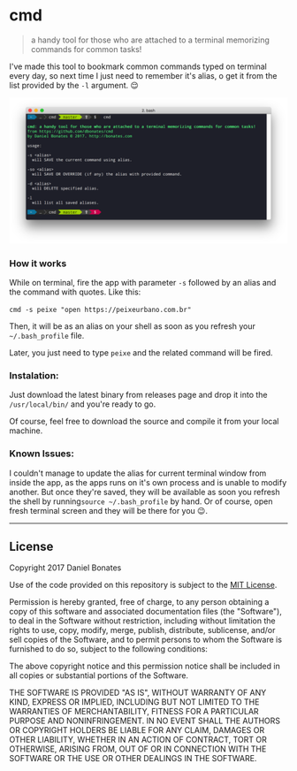 # cmd
> a handy tool for those who are attached to a terminal memorizing commands for common tasks!

I've made this tool to bookmark common commands typed on terminal every day, so next time I just need to remember it's alias, o get it from the list provided by the `-l` argument. 😌

![printscreen](https://github.com/dbonates/cmd/blob/master/img/printscreen.png)

### How it works

While on terminal, fire the app with parameter `-s` followed by an alias and the command with quotes. Like this:

`cmd -s peixe "open https://peixeurbano.com.br"`

Then, it will be as an alias on your shell as soon as you refresh your `~/.bash_profile` file.

Later, you just need to type `peixe` and the related command will be fired.

### Instalation:

Just download the latest binary from releases page and drop it into the `/usr/local/bin/` and you're ready to go.

Of course, feel free to download the source and compile it from your local machine.


### Known Issues:

I couldn't manage to update the alias for current terminal window from inside the app, as the apps runs on it's own process and is unable to modify another. But once they're saved, they will be available as soon you refresh the shell by running`source ~/.bash_profile` by hand. Or of course, open fresh terminal screen and they will be there for you 😉.


---

## License

Copyright 2017 Daniel Bonates

Use of the code provided on this repository is subject to the [MIT License](http://www.opensource.org/licenses/mit-license.php).

Permission is hereby granted, free of charge, to any person obtaining a copy of this software and associated documentation files 
(the "Software"), to deal in the Software without restriction, including without limitation the rights to use, copy, modify, merge, publish, distribute, sublicense, and/or sell copies of the Software, and to permit persons to whom the Software is furnished to do so, subject to the following conditions:

The above copyright notice and this permission notice shall be included in all copies or substantial portions of the Software.

THE SOFTWARE IS PROVIDED "AS IS", WITHOUT WARRANTY OF ANY KIND, EXPRESS OR IMPLIED, INCLUDING BUT NOT LIMITED TO THE WARRANTIES OF 
MERCHANTABILITY, FITNESS FOR A PARTICULAR PURPOSE AND NONINFRINGEMENT. IN NO EVENT SHALL THE AUTHORS OR COPYRIGHT HOLDERS BE LIABLE 
FOR ANY CLAIM, DAMAGES OR OTHER LIABILITY, WHETHER IN AN ACTION OF CONTRACT, TORT OR OTHERWISE, ARISING FROM, OUT OF OR IN CONNECTION 
WITH THE SOFTWARE OR THE USE OR OTHER DEALINGS IN THE SOFTWARE.
